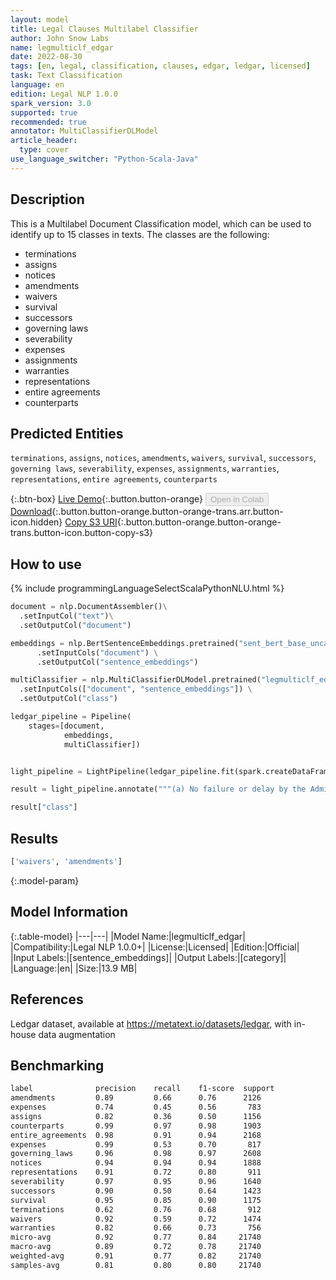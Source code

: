 ```yaml
---
layout: model
title: Legal Clauses Multilabel Classifier
author: John Snow Labs
name: legmulticlf_edgar
date: 2022-08-30
tags: [en, legal, classification, clauses, edgar, ledgar, licensed]
task: Text Classification
language: en
edition: Legal NLP 1.0.0
spark_version: 3.0
supported: true
recommended: true
annotator: MultiClassifierDLModel
article_header:
  type: cover
use_language_switcher: "Python-Scala-Java"
---
```


## Description

This is a Multilabel Document Classification model, which can be used to identify up to 15 classes in texts. The classes are the following:

- terminations
- assigns
- notices
- amendments
- waivers
- survival
- successors
- governing laws
- severability
- expenses
- assignments
- warranties
- representations
- entire agreements
- counterparts

## Predicted Entities

`terminations`, `assigns`, `notices`, `amendments`, `waivers`, `survival`, `successors`, `governing laws`, `severability`, `expenses`, `assignments`, `warranties`, `representations`, `entire agreements`, `counterparts`

{:.btn-box}
[Live Demo](https://demo.johnsnowlabs.com/legal/LEGMULTICLF_LEDGAR/){:.button.button-orange}
<button class="button button-orange" disabled>Open in Colab</button>
[Download](https://s3.amazonaws.com/auxdata.johnsnowlabs.com/legal/models/legmulticlf_edgar_en_1.0.0_3.2_1661858359724.zip){:.button.button-orange.button-orange-trans.arr.button-icon.hidden}
[Copy S3 URI](s3://auxdata.johnsnowlabs.com/legal/models/legmulticlf_edgar_en_1.0.0_3.2_1661858359724.zip){:.button.button-orange.button-orange-trans.button-icon.button-copy-s3}

## How to use



<div class="tabs-box" markdown="1">
{% include programmingLanguageSelectScalaPythonNLU.html %}

```python
document = nlp.DocumentAssembler()\
  .setInputCol("text")\
  .setOutputCol("document")

embeddings = nlp.BertSentenceEmbeddings.pretrained("sent_bert_base_uncased_legal", "en") \
      .setInputCols("document") \
      .setOutputCol("sentence_embeddings")

multiClassifier = nlp.MultiClassifierDLModel.pretrained("legmulticlf_edgar", "en", "legal/models") \
  .setInputCols(["document", "sentence_embeddings"]) \
  .setOutputCol("class")

ledgar_pipeline = Pipeline(
    stages=[document, 
            embeddings,
            multiClassifier])


light_pipeline = LightPipeline(ledgar_pipeline.fit(spark.createDataFrame([['']]).toDF("text")))

result = light_pipeline.annotate("""(a) No failure or delay by the Administrative Agent or any Lender in exercising any right or power hereunder shall operate as a waiver thereof, nor shall any single or partial exercise of any such right or power, or any abandonment or discontinuance of steps to enforce such a right or power, preclude any other or further exercise thereof or the exercise of any other right or power. The rights and remedies of the Administrative Agent and the Lenders hereunder are cumulative and are not exclusive of any rights or remedies that they would otherwise have. No waiver of any provision of this Agreement or consent to any departure by the Borrower therefrom shall in any event be effective unless the same shall be permitted by paragraph (b) of this Section, and then such waiver or consent shall be effective only in the specific instance and for the purpose for which given. Without limiting the generality of the foregoing, the making of a Loan shall not be construed as a waiver of any Default, regardless of whether the Administrative Agent or any Lender may have had notice or knowledge of such Default at the time.""")

result["class"]
```

</div>

## Results

```bash
['waivers', 'amendments']
```

{:.model-param}
## Model Information

{:.table-model}
|---|---|
|Model Name:|legmulticlf_edgar|
|Compatibility:|Legal NLP 1.0.0+|
|License:|Licensed|
|Edition:|Official|
|Input Labels:|[sentence_embeddings]|
|Output Labels:|[category]|
|Language:|en|
|Size:|13.9 MB|

## References

Ledgar dataset, available at https://metatext.io/datasets/ledgar, with in-house data augmentation

## Benchmarking

```bash
label              precision    recall    f1-score  support
amendments         0.89         0.66      0.76      2126
expenses           0.74         0.45      0.56       783
assigns            0.82         0.36      0.50      1156
counterparts       0.99         0.97      0.98      1903
entire_agreements  0.98         0.91      0.94      2168
expenses           0.99         0.53      0.70       817
governing_laws     0.96         0.98      0.97      2608
notices            0.94         0.94      0.94      1888
representations    0.91         0.72      0.80       911
severability       0.97         0.95      0.96      1640
successors         0.90         0.50      0.64      1423
survival           0.95         0.85      0.90      1175
terminations       0.62         0.76      0.68       912
waivers            0.92         0.59      0.72      1474
warranties         0.82         0.66      0.73       756
micro-avg          0.92         0.77      0.84     21740
macro-avg          0.89         0.72      0.78     21740
weighted-avg       0.91         0.77      0.82     21740
samples-avg        0.81         0.80      0.80     21740
```
